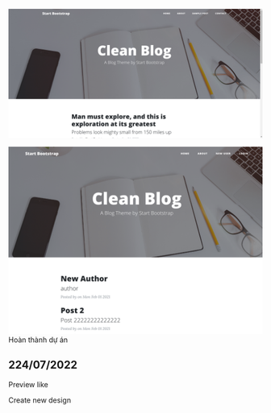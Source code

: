 ![](image/1.png)

![](image/2.png)
Hoàn thành dự án

## 224/07/2022
Preview like

Create new design


